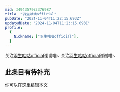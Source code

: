 ```yaml
---
mid: 3494357963376987
title: "羽生咕咕official"
pubDate: "2024-11-04T11:22:15.693Z"
updatedDate: "2024-11-04T11:22:15.693Z"
profile:
  {
    Nickname: ["羽生咕咕official"],
  }
---
```


关注[羽生咕咕official](https://space.bilibili.com/3494357963376987)谢谢喵~ 关注[羽生咕咕official](https://space.bilibili.com/3494357963376987)谢谢喵~

## 此条目有待补充
你可以在[这里](https://github.com/Yuhanawa/VTuber.ICU/edit/master/src/content/v/羽生咕咕official/index.md)编辑本文
